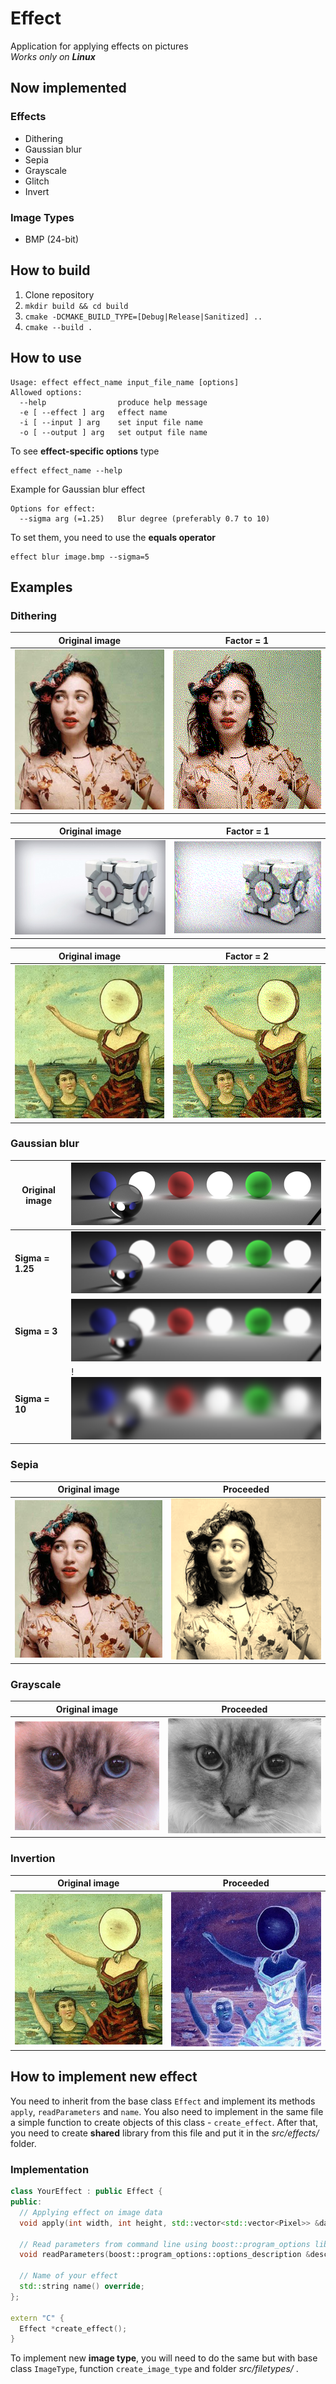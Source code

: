 # Effect
Application for applying effects on pictures  
_Works only on **Linux**_

## Now implemented
### Effects
* Dithering
* Gaussian blur
* Sepia
* Grayscale
* Glitch
* Invert

### Image Types
* BMP (24-bit)

## How to build
1. Clone repository
2. `mkdir build && cd build`
3. `cmake -DCMAKE_BUILD_TYPE=[Debug|Release|Sanitized] ..`
4. `cmake --build .`

## How to use
```
Usage: effect effect_name input_file_name [options]
Allowed options:
  --help                produce help message
  -e [ --effect ] arg   effect name
  -i [ --input ] arg    set input file name
  -o [ --output ] arg   set output file name
```

To see **effect-specific options** type
```
effect effect_name --help
```
Example for Gaussian blur effect
```
Options for effect:
  --sigma arg (=1.25)   Blur degree (preferably 0.7 to 10)
```
To set them, you need to use the **equals operator**
```
effect blur image.bmp --sigma=5
```


## Examples
### Dithering
Original image                     | Factor = 1                            | 
-----------------------------------|----------------------------------------|
![](res/Regina-Spektor.png)| ![](res/Regina-Spektor_dithering.png) | 

Original image                     | Factor = 1                            |
-----------------------------------|----------------------------------------|
![](res/cube.png)| ![](res/cube_dithering.png) |

Original image                     | Factor = 2                            |
-----------------------------------|----------------------------------------|
![](res/in-the-aeroplane-over-the-sea.png)| ![](res/in-the-aeroplane-over-the-sea_dithering.png) |

### Gaussian blur
Original image                     |![](res/cballs.png)                  |
-----------------------------------|---------------------------|
**Sigma = 1.25** | ![](res/cballs_blur.png)|
**Sigma = 3**   |![](res/cballs_blur_3.png)|
**Sigma = 10**   |!![](res/cballs_blur_10.png)|

### Sepia
Original image                     | Proceeded                            | 
-----------------------------------|----------------------------------------|
![](res/Regina-Spektor.png)| ![](res/Regina-Spektor_sepia.png) |

### Grayscale
Original image                     | Proceeded                            | 
-----------------------------------|----------------------------------------|
![](res/birmancat.png)| ![](res/birmancat_grayscale.png) |

### Invertion
Original image                     | Proceeded                            | 
-----------------------------------|----------------------------------------|
![](res/in-the-aeroplane-over-the-sea.png)| ![](res/in-the-aeroplane-over-the-sea_invert.png) |

## How to implement new effect
You need to inherit from the base class `Effect` and implement its
methods `apply`, `readParameters` and `name`. You also need to implement in the same
file a simple function to create objects of this class - `create_effect`.
After that, you need to create **shared** library from this file and put
it in the _src/effects/_ folder.

### Implementation
```cpp
class YourEffect : public Effect {
public:
  // Applying effect on image data
  void apply(int width, int height, std::vector<std::vector<Pixel>> &data) override;

  // Read parameters from command line using boost::program_options library
  void readParameters(boost::program_options::options_description &desc, int argc, char **argv) override;

  // Name of your effect
  std::string name() override;
};

extern "C" {
  Effect *create_effect();
}
```

To implement new **image type**, you will need to do the same but with base
class `ImageType`, function `create_image_type` and folder _src/filetypes/_
.